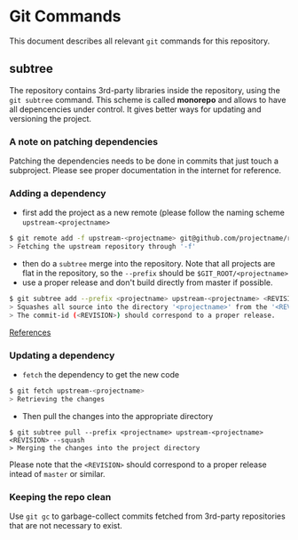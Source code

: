# Git Commands

This document describes all relevant `git` commands for this repository.

## subtree

The repository contains 3rd-party libraries inside the repository, using the
`git subtree` command.
This scheme is called **monorepo** and allows to have all depencencies under
control. It gives better ways for updating and versioning the project.

### A note on patching dependencies

Patching the dependencies needs to be done in commits that just touch a
subproject. Please see proper documentation in the internet for reference.

### Adding a dependency

- first add the project as a new remote (please follow the naming scheme
  `upstream-<projectname>`

```bash
$ git remote add -f upstream-<projectname> git@github.com/projectname/repo.git
> Fetching the upstream repository through '-f'
```

- then do a `subtree` merge into the repository. Note that all projects are
  flat in the repository, so the `--prefix` should be
  `$GIT_ROOT/<projectname>`
- use a proper release and don't build directly from master if possible.

```bash
$ git subtree add --prefix <projectname> upstream-<projectname> <REVISION> --squash
> Squashes all source into the directory '<projectname>' from the '<REVISION>'
> The commit-id (<REVISION>) should correspond to a proper release.
```

[References](https://www.atlassian.com/blog/git/alternatives-to-git-submodule-git-subtree)

### Updating a dependency

- `fetch` the dependency to get the new code

```bash
$ git fetch upstream-<projectname>
> Retrieving the changes
```

- Then pull the changes into the appropriate directory

```
$ git subtree pull --prefix <projectname> upstream-<projectname> <REVISION> --squash
> Merging the changes into the project directory
```

Please note that the `<REVISION>` should correspond to a proper release intead
of `master` or similar.

### Keeping the repo clean

Use `git gc` to garbage-collect commits fetched from 3rd-party repositories
that are not necessary to exist.
